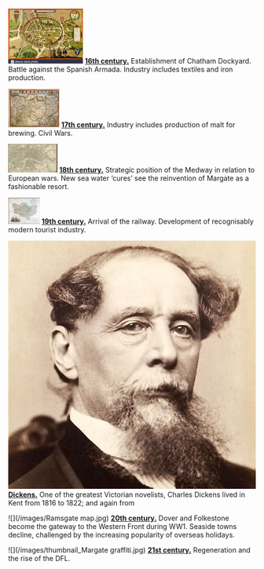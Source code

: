 <param ve-config title="Kent"banner="/images/kent-map-header.jpg" style="index">

![](/images/16c.png) **[16th century.](/16c)**  Establishment of Chatham Dockyard. Battle against the Spanish Armada. Industry includes textiles and iron production.

![](/images/17c.png) **[17th century.](/coming)**  Industry includes production of malt for brewing. Civil Wars.

![](/images/18c.png) **[18th century.](/18c)**  Strategic position of the Medway in relation to European wars. New sea water ‘cures’ see the reinvention of Margate as a fashionable resort.

![](/images/19c.png) **[19th century.](19c)**  Arrival of the railway. Development of recognisably modern tourist industry.   

![](/dickens/images/dickens_head.jpg) **[Dickens.](/dickens)**  One of the greatest Victorian novelists, Charles Dickens lived in Kent from 1816 to 1822; and again from 

![](/images/Ramsgate map.jpg) **[20th century.](/20c)**  Dover and Folkestone become the gateway to the Western Front during WW1. Seaside towns decline, challenged by the increasing popularity of overseas holidays.   

![](/images/thumbnail_Margate graffiti.jpg) **[21st century.](/coming)**  Regeneration and the rise of the DFL.
